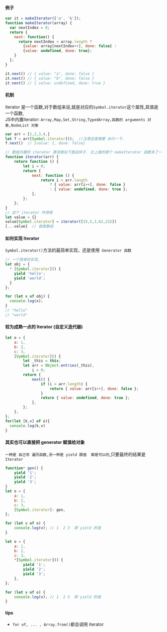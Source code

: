 #### 例子
```js
var it = makeIterator(['a', 'b']);
function makeIterator(array) {
  var nextIndex = 0;
  return {
    next: function() {
      return nextIndex < array.length ?
        {value: array[nextIndex++], done: false} :
        {value: undefined, done: true};
    }
  };
}

it.next() // { value: "a", done: false }
it.next() // { value: "b", done: false }
it.next() // { value: undefined, done: true }
```
#### 机制
iterator 是一个函数,对于数组来说,就是对应的`Symbol.iterator`这个属性,其值是一个函数,  
JS中内置iterator: `Array,Map,Set,String,TypedArray,函数的 arguments 对象,NodeList 对象`
```js
var arr = [1,2,3,4,]
let f = arr[Symbol.iterator]();  //注意这里需要 执行一下. 
f.next()  // {value: 1, done: false}

// 数组内置的 iterator 猜测类似下面这样子. 比上面的那个 makeIterator 函数多了一层
function iterator(arr) {
    return function () {
        let i = 0;
        return {
            next: function () {
                return i < arr.length
                    ? { value: arr[i++], done: false }
                    : { value: undefined, done: true };
            },
        };
    };
}
// 这个 iterator 咋用呢
let value = {}
value[Symbol.iterator] = iterator([33,5,3,62,232])
[...value]  // 就是数组
```

#### 如何实现 Iterator
`Symbol.iterator()`方法的最简单实现，还是使用` Generator 函数` 
```js
// 一个简单的实现,
let obj = {
  * [Symbol.iterator]() {
    yield 'hello';
    yield 'world';
  }
};

for (let x of obj) {
  console.log(x);
}
// "hello"
// "world"
```

#### 较为成熟一点的 Iterator (自定义迭代器)
```js
let o = {
    a: 1,
    b: 2,
    c: 3,
    [Symbol.iterator]() {
        let _this = this;
        let arr = Object.entries(_this),
            i = 0;
        return {
            next() {
                if (i < arr.length) {
                    return { value: arr[i++], done: false };
                }
                return { value: undefined, done: true };
            },
        };
    },
};
for(let [k,v] of o){
  console.log(k,v)
}
```

#### 其实也可以直接把 generator 赋值给对象
`一种是 自己写 遍历函数,另一种是 yield 跟值  都是可以的`,只要最终的结果是 `Iterator`

```js
function* gen() {
    yield '1';
    yield '2';
    yield '3';
}
let o = {
    a: 1,
    b: 2,
    c: 3,
    [Symbol.iterator]: gen,
};

for (let v of o) {
    console.log(v); // 1  2 3  即 yield 的值
}

let o = {
    a: 1,
    b: 2,
    c: 3,
    *[Symbol.iterator]() {
        yield '1';
        yield '2';
        yield '3';
    },
};

for (let v of o) {
    console.log(v); // 1  2 3  即 yield 的值
}
```

#### tips
- `for of, ... , Array.from()`都会调用 iterator